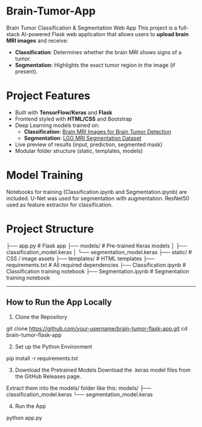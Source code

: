# Brain-Tumor-App

Brain Tumor Classification & Segmentation Web App
This project is a full-stack AI-powered Flask web application that allows users to **upload brain MRI images** and receive:

-  **Classification**: Determines whether the brain MRI shows signs of a tumor.
-  **Segmentation**: Highlights the exact tumor region in the image (if present).

# Project Features

- Built with **TensorFlow/Keras** and **Flask**
- Frontend styled with **HTML/CSS** and Bootstrap
- Deep Learning models trained on:
  - **Classification**: [Brain MRI Images for Brain Tumor Detection](https://www.kaggle.com/navoneel/brain-mri-images-for-brain-tumor-detection)
  - **Segmentation**: [LGG MRI Segmentation Dataset](https://www.kaggle.com/datasets/mateuszbuda/lgg-mri-segmentation)
- Live preview of results (input, prediction, segmented mask)
- Modular folder structure (static, templates, models)


# Model Training

Notebooks for training (Classification.ipynb and Segmentation.ipynb) are included.
U-Net was used for segmentation with augmentation.
ResNet50 used as feature extractor for classification.

# Project Structure
├── app.py # Flask app
├── models/ # Pre-trained Keras models
│ ├── classification_model.keras
│ └── segmentation_model.keras
├── static/ # CSS / image assets
├── templates/ # HTML templates
├── requirements.txt # All required dependencies
├── Classification.ipynb # Classification training notebook
├── Segmentation.ipynb # Segmentation training notebook


---

## How to Run the App Locally

1. Clone the Repository

git clone https://github.com/your-username/brain-tumor-flask-app.git
cd brain-tumor-flask-app

2. Set up the Python Environment

pip install -r requirements.txt

3. Download the Pretrained Models
Download the .keras model files from the  GitHub Releases page.

Extract them into the models/ folder like this:
models/
├── classification_model.keras
└── segmentation_model.keras

4. Run the App
   
python app.py
